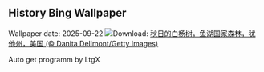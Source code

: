 ## History Bing Wallpaper
Wallpaper date: 2025-09-22
![](https://www.bing.com/th?id=OHR.AspenEquinox_ZH-CN5474695693_UHD.jpg&w=1000)Download: [秋日的白杨树，鱼湖国家森林，犹他州，美国 (© Danita Delimont/Getty Images)](https://www.bing.com/th?id=OHR.AspenEquinox_ZH-CN5474695693_UHD.jpg)

Auto get programm by LtgX
